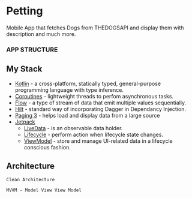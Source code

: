 # Petting
Mobile App that fetches Dogs from THEDOGSAPI and display them with description and much more.

### APP STRUCTURE
  ## My Stack
  * [Kotlin](https://kotlinlang.org/) - a cross-platform, statically typed, general-purpose programming language with type inference.
  * [Coroutines](https://kotlinlang.org/docs/reference/coroutines-overview.html) - lightweight threads to perfom asynchronous tasks.
  * [Flow](https://kotlinlang.org/docs/reference/coroutines/flow.html) - a type of stream of data that emit multiple values sequentially.
  * [Hilt](https://dagger.dev/hilt/) - standard way of incorporating Dagger in Dependancy Injection.
  * [Paging 3](https://developer.android.com/topic/libraries/architecture/paging/v3-overview) - helps load and display data from a large source
  * [Jetpack](https://developer.android.com/jetpack)
    * [LiveData](https://developer.android.com/topic/libraries/architecture/livedata) - is an observable data holder.
    * [Lifecycle](https://developer.android.com/topic/libraries/architecture/lifecycle) - perform action when lifecycle state changes.
    * [ViewModel](https://developer.android.com/topic/libraries/architecture/viewmodel) - store and manage UI-related data in a lifecycle conscious fashion.

  ## Architecture
    Clean Architecture
    
    MVVM - Model View View Model
